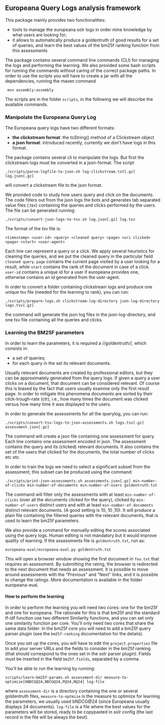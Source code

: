 ## Europeana Query Logs analysis framework 

This package mainly provides two functionalities: 

  * tools to manage the europeana solr logs in order mine knowledge by what users are looking for; 
  * it allows to automatically produce a goldentruth of good results for a set of queries, and learn the best values of the bm25f ranking function from this assessments
  
The package contains several command line commands (CLI) for managing the logs and performing the learning. 
We also provided some bash scripts for running the commands without caring of the correct package paths. 
In order to use the scripts you will have to create a jar with all the dependencies, running the maven command
 
     mvn assembly:assembly 

The scripts are in the folder `scripts`, in the following we will describe the available commands.   
  
### Manipolate the Europeana Query Log 

The Europeana query logs have two different formats:
  
  * **the clickstream format**: the toString() method of a Clickstream object
  * **a json format**: introduced recently, currently we don't have logs in this format. 
 
The package contains several cli to manipulate the logs. But first the clickstream logs must be converted
in a json-format. The script 

    ./scripts/parse-logfile-to-json.sh log-clickstream.txt[.gz] log.json[.gz]

will convert a clickstream file to the json format. 

We provided code to study how users query and click on the documents. The code filters out from the json logs 
the bots and generates tab separated value files (.tsv) containing the queries and clicks performed by the users. 
The file can be generated running: 

    ./scripts/convert-json-logs-to-tsv.sh log.json[.gz] log.tsv

The format of the tsv file is: 

	<timestamp>	<user-id> <query> <cleaned query> <page> <uri clicked> <page> <start> <user-agent>

Each line can represent a query or a click. We apply several heuristics for cleaning the queries, and we 
put the cleaned query in the particular field `cleaned query`. `page` contains the current page visited by a user looking for a result,
while `start` contains the rank of the document in case of a click. `user-id` contains a unique id for a user
if europeana provides one, otherwise contains an id generated from the user-agent. 

In order to convert a folder containing clickstream logs and produce one unique tsv file (needed for the learning to rank), 
you can run: 

    ./scripts/prepare-logs.sh clickstream-log-directory json-log-directory logs.tsv[.gz]

the command will generate the json log files in the json-log-directory, and one tsv file containing all the queries and clicks. 


### Learning the BM25F parameters

In order to learn the parameters, it is required a //goldentruth//, which consists in:
  
  * a set of queries;
  * for each query in the set its relevant documents. 
  
Usually relevant documents are created by professional editors, but they can  be approximately generated
from the query logs. If given a query a user clicks on a document, that document can be considered relevant. Of course this is biased
by the fact that users usually examine only the first result page. In order to mitigate this phenomena documents are sorted by their
click-trough-rate (ctr), i.e., how many times the document was clicked versus how many time it was displayed to the users. 

In order to generate the assessments for all the querylog, you can run: 

    ./scripts/convert-tsv-logs-to-json-assessments.sh logs.tsv[.gz] assessment.json[.gz]

The command will create a json file containing one assessment for query. Each line contains one assessment encoded in json. 
The assessment contains the query and its (clicked) relevant documents. It also contains the set of the users that clicked for 
the documents, the total number of clicks etc etc. 

In order to train the logs we need to select a significant subset from the assessment, this subset can be 
produced using the command: 

    ./scripts/print-json-assessments.sh assessments.json[.gz] min-number-of-clicks min-number-of-documents min-number-of-users goldentruth.txt

The command will filter only the assessments with at least `min-number-of-clicks` (over all the documents clicked for the query), clicked 
by `min-number-of-users` distinct users and with at least `min-number-of-documents` distinct relevant documents. (A good setting is 10, 10 ,10). 
It will produce a plain file containing the filtered queries with the relevant documents, that is used to learn the bm25f parameters. 

We also provide a command for manually editing the scores associated using the query logs. Human editing is not mandatory but it would improve
quality of learning. If the assessments file is `goldentruth.txt`, run as:

	europeana-eval/europeana-eval.py goldentruth.txt

This will open a browser window showing the first document in `foo.txt` that  requires an assessment.
By submitting the rating, the browser is redirected to the next document that needs an assessment. It is possible to move around assessments with the "Previous" and "Next" links, and it is possible to change the ratings.
More documentation is available in the folder europeana-eval.


#### How to perform the learning

In order to perform the learning you will need two cores: one for the bm25f and one for europeana. The rationale for this is that
bm25f and the standard tf-idf function use two different Similarity functions, and you can set only one similarity function per core. 
You'll only need two cores that share the same data folder. In the bm25f core you will need to add a bm25f query parser plugin (see the 
`bm25f-ranking` documentation for the details). 

Once you set up the cores, you will have to edit the `project.properties` file to add your server URLs and the fields to consider in the 
bm25f ranking (that should correspond to the ones set in the solr parser plugin). Fields must be inserted in the field `bm25f.fields`, separated
by a comma. 

You'll be able to run the learning by running: 

	scripts/learn-bm25f-params.sh assessment-dir measure-to-optimize[bNDCG@24,NDCG@24,P@24,R@24] log-file

where `assessment-dir` is a directory containing the one or several goldentruth files, `measure-to-optmize` is the measure to 
optimize for learning the parameters, we usually used bNDCG@24 (since Europeana usually displays  24 documents). `log-file` is 
a file where the best values for the parameters will be stored, ready to be copypasted in solr config (the last record in the file will be 
always the best). 





 




 
